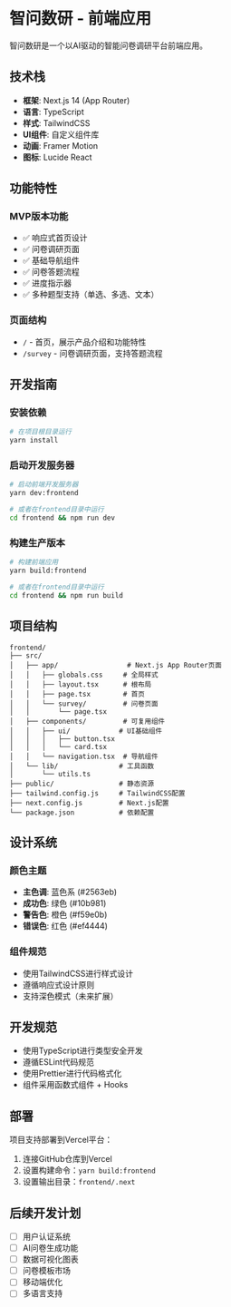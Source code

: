 # 智问数研 - 前端应用

智问数研是一个以AI驱动的智能问卷调研平台前端应用。

## 技术栈

- **框架**: Next.js 14 (App Router)
- **语言**: TypeScript
- **样式**: TailwindCSS
- **UI组件**: 自定义组件库
- **动画**: Framer Motion
- **图标**: Lucide React

## 功能特性

### MVP版本功能
- ✅ 响应式首页设计
- ✅ 问卷调研页面
- ✅ 基础导航组件
- ✅ 问卷答题流程
- ✅ 进度指示器
- ✅ 多种题型支持（单选、多选、文本）

### 页面结构
- `/` - 首页，展示产品介绍和功能特性
- `/survey` - 问卷调研页面，支持答题流程

## 开发指南

### 安装依赖
```bash
# 在项目根目录运行
yarn install
```

### 启动开发服务器
```bash
# 启动前端开发服务器
yarn dev:frontend

# 或者在frontend目录中运行
cd frontend && npm run dev
```

### 构建生产版本
```bash
# 构建前端应用
yarn build:frontend

# 或者在frontend目录中运行
cd frontend && npm run build
```

## 项目结构

```
frontend/
├── src/
│   ├── app/                 # Next.js App Router页面
│   │   ├── globals.css     # 全局样式
│   │   ├── layout.tsx      # 根布局
│   │   ├── page.tsx        # 首页
│   │   └── survey/         # 问卷页面
│   │       └── page.tsx
│   ├── components/         # 可复用组件
│   │   ├── ui/            # UI基础组件
│   │   │   ├── button.tsx
│   │   │   └── card.tsx
│   │   └── navigation.tsx  # 导航组件
│   └── lib/               # 工具函数
│       └── utils.ts
├── public/                # 静态资源
├── tailwind.config.js     # TailwindCSS配置
├── next.config.js         # Next.js配置
└── package.json           # 依赖配置
```

## 设计系统

### 颜色主题
- **主色调**: 蓝色系 (#2563eb)
- **成功色**: 绿色 (#10b981)
- **警告色**: 橙色 (#f59e0b)
- **错误色**: 红色 (#ef4444)

### 组件规范
- 使用TailwindCSS进行样式设计
- 遵循响应式设计原则
- 支持深色模式（未来扩展）

## 开发规范

- 使用TypeScript进行类型安全开发
- 遵循ESLint代码规范
- 使用Prettier进行代码格式化
- 组件采用函数式组件 + Hooks

## 部署

项目支持部署到Vercel平台：

1. 连接GitHub仓库到Vercel
2. 设置构建命令：`yarn build:frontend`
3. 设置输出目录：`frontend/.next`

## 后续开发计划

- [ ] 用户认证系统
- [ ] AI问卷生成功能
- [ ] 数据可视化图表
- [ ] 问卷模板市场
- [ ] 移动端优化
- [ ] 多语言支持
